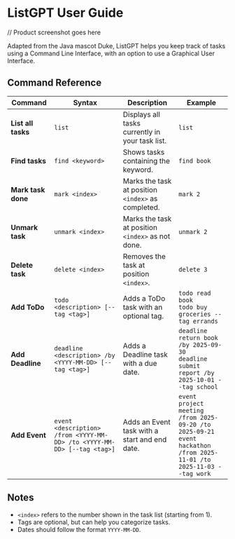 # ListGPT User Guide

// Product screenshot goes here

Adapted from the Java mascot Duke, ListGPT helps you keep track of tasks using a Command Line Interface, with an option to use a Graphical User Interface.

## Command Reference

| Command            | Syntax                                                                  | Description                                        | Example                                                                                                                 |
|--------------------|-------------------------------------------------------------------------|----------------------------------------------------|-------------------------------------------------------------------------------------------------------------------------|
| **List all tasks** | `list`                                                                  | Displays all tasks currently in your task list.    | `list`                                                                                                                  |
| **Find tasks**     | `find <keyword>`                                                        | Shows tasks containing the keyword.                | `find book`                                                                                                             |
| **Mark task done** | `mark <index>`                                                          | Marks the task at position `<index>` as completed. | `mark 2`                                                                                                                |
| **Unmark task**    | `unmark <index>`                                                        | Marks the task at position `<index>` as not done.  | `unmark 2`                                                                                                              |
| **Delete task**    | `delete <index>`                                                        | Removes the task at position `<index>`.            | `delete 3`                                                                                                              |
| **Add ToDo**       | `todo <description> [--tag <tag>]`                                      | Adds a ToDo task with an optional tag.             | `todo read book`<br>`todo buy groceries --tag errands`                                                                  |
| **Add Deadline**   | `deadline <description> /by <YYYY-MM-DD> [--tag <tag>]`                 | Adds a Deadline task with a due date.              | `deadline return book /by 2025-09-30`<br>`deadline submit report /by 2025-10-01 --tag school`                           |
| **Add Event**      | `event <description> /from <YYYY-MM-DD> /to <YYYY-MM-DD> [--tag <tag>]` | Adds an Event task with a start and end date.      | `event project meeting /from 2025-09-20 /to 2025-09-21`<br>`event hackathon /from 2025-11-01 /to 2025-11-03 --tag work` |

## Notes
- `<index>` refers to the number shown in the task list (starting from 1).
- Tags are optional, but can help you categorize tasks.
- Dates should follow the format `YYYY-MM-DD`.